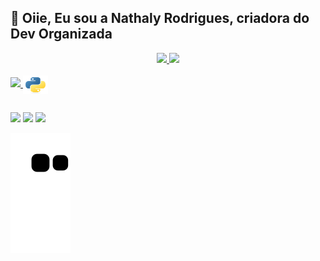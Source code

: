 ## 👋 Oiie, Eu sou a Nathaly Rodrigues, criadora do Dev Organizada

<div align="center">
  <a href="https://www.instagram.com/devorganizada/">
  <img height="140em" src="https://github-readme-stats.vercel.app/api?username=dev-organizada&show_icons=true&theme=dracula&include_all_commits=true&count_private=true"/>
  <img height="140em" src="https://github-readme-stats.vercel.app/api/top-langs/?username=dev-organizada&layout=compact&langs_count=7&theme=dracula"/>
</div>
  
<div style="display: inline_block"><br>
  <img src="https://img.shields.io/badge/Oracle-F80000?style=for-the-badge&logo=oracle&logoColor=black" />
  <img align="center" alt="Naty-Python" height="30" width="40" src="https://raw.githubusercontent.com/devicons/devicon/master/icons/python/python-original.svg">
</div>
  
 ##

<div>
  <a href="https://www.youtube.com/channel/UCtBnZMzIiImsglgieFTF6LA" target="_blank"><img src="https://img.shields.io/badge/YouTube-FF0000?style=for-the-badge&logo=youtube&logoColor=white" target="_blank"></a>
  <a href="https://www.instagram.com/devorganizada/" target="_blank"><img src="https://img.shields.io/badge/-Instagram-%23E4405F?style=for-the-badge&logo=instagram&logoColor=white" target="_blank"></a>
  <a href="https://www.linkedin.com/in/nathalyrodrigues" target="_blank"><img src="https://img.shields.io/badge/-LinkedIn-%230077B5?style=for-the-badge&logo=linkedin&logoColor=white" target="_blank"></a> 
</div>
  
  ![Snake animation](https://github.com/dev-organizada/dev-organizada/blob/output/github-contribution-grid-snake.svg)
  
<!---
Ativar essas imagens qnd tiver projeto finalizado
<img align="center" alt="Naty-JS" height="30" width="40" src="https://raw.githubusercontent.com/devicons/devicon/master/icons/javascript/javascript-original.svg">
<img align="center" alt="Naty-HTML" height="30" width="40" src="https://raw.githubusercontent.com/devicons/devicon/master/icons/html5/html5-original.svg">
<img align="center" alt="Naty-CSS" height="30" width="40" src="https://raw.githubusercontent.com/devicons/devicon/master/icons/css3/css3-original.svg">
--->
